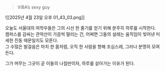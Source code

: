 > ViBA’s sexy guy

![[2025년 4월 23일 오후 01_43_03.png]]

오늘도 서울대의 여학우들은 그의 시선 한 줄기를 얻기 위해 분주히 하루를 시작한다.  
캠퍼스를 감싸는 관악산이 가끔씩 떨리는 건, 어쩌면 그들의 설레는 움직임이 빚어낸 미세한 진동 때문일지도 모른다.  
그 수많은 발걸음은 마치 한 몸처럼, 오직 한 사람을 향해 조심스레, 그러나 분명히 모여든다.

그가 머무는 그곳이 곧 이들의 나침반이자, 하루를 살아가는 이유가 된다.
